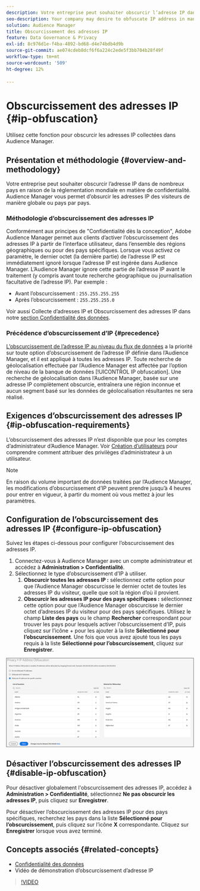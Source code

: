 ```yaml
---
description: Votre entreprise peut souhaiter obscurcir l’adresse IP dans de nombreux pays en raison de la réglementation mondiale en matière de confidentialité. Audience Manager vous permet d’obsurcir les adresses IP des visiteurs de manière globale ou pays par pays.
seo-description: Your company may desire to obfuscate IP address in many countries due to global privacy regulations. Audience Manager allows you to obfuscate visitor IP addresses on a global or country-by-country basis.
solution: Audience Manager
title: Obscurcissement des adresses IP
feature: Data Governance & Privacy
exl-id: 8c976d1e-f4ba-4892-bd68-d4e74bdb4d9b
source-git-commit: ae074cdeb8dcf6f6a224c2ede5f3bb704b28f49f
workflow-type: tm+mt
source-wordcount: '509'
ht-degree: 12%

---
```


# Obscurcissement des adresses IP {#ip-obfuscation}

Utilisez cette fonction pour obscurcir les adresses IP collectées dans Audience Manager.

## Présentation et méthodologie {#overview-and-methodology}

Votre entreprise peut souhaiter obscurcir l’adresse IP dans de nombreux pays en raison de la réglementation mondiale en matière de confidentialité. Audience Manager vous permet d’obsurcir les adresses IP des visiteurs de manière globale ou pays par pays.

### Méthodologie d’obscurcissement des adresses IP

Conformément aux principes de &quot;Confidentialité dès la conception&quot;, Adobe Audience Manager permet aux clients d’activer l’obscurcissement des adresses IP à partir de l’interface utilisateur, dans l’ensemble des régions géographiques ou pour des pays spécifiques. Lorsque vous activez ce paramètre, le dernier octet (la dernière partie) de l’adresse IP est immédiatement ignoré lorsque l’adresse IP est ingérée dans Audience Manager. L’Audience Manager ignore cette partie de l’adresse IP avant le traitement (y compris avant toute recherche géographique ou journalisation facultative de l’adresse IP). Par exemple :

* Avant l’obscurcissement : `255.255.255.255`
* Après l’obscurcissement : `255.255.255.0`

Voir aussi Collecte d’adresses IP et Obscurcissement des adresses IP dans notre [section Confidentialité des données](/help/using/overview/data-security-and-privacy/data-privacy.md).

### Précédence d’obscurcissement d’IP {#precedence}

[L’obscurcissement de l’adresse IP au niveau du flux de données](https://experienceleague.adobe.com/docs/experience-platform/edge/datastreams/configure.html?lang=en#create) a la priorité sur toute option d’obscurcissement de l’adresse IP définie dans l’Audience Manager, et il est appliqué à toutes les adresses IP. Toute recherche de géolocalisation effectuée par l’Audience Manager est affectée par l’option de niveau de la banque de données [!UICONTROL IP obfuscation]. Une recherche de géolocalisation dans l’Audience Manager, basée sur une adresse IP complètement obscurcie, entraînera une région inconnue et aucun segment basé sur les données de géolocalisation résultantes ne sera réalisé.

## Exigences d’obscurcissement des adresses IP {#ip-obfuscation-requirements}

L’obscurcissement des adresses IP n’est disponible que pour les comptes d’administrateur d’Audience Manager. Voir [Création d’utilisateurs](/help/using/features/administration/administration-overview.md#create-users) pour comprendre comment attribuer des privilèges d’administrateur à un utilisateur.

>[!NOTE]
>
> En raison du volume important de données traitées par l’Audience Manager, les modifications d’obscurcissement d’IP peuvent prendre jusqu’à 4 heures pour entrer en vigueur, à partir du moment où vous mettez à jour les paramètres.

## Configuration de l’obscurcissement des adresses IP {#configure-ip-obfuscation}

Suivez les étapes ci-dessous pour configurer l’obscurcissement des adresses IP.

1. Connectez-vous à Audience Manager avec un compte administrateur et accédez à **Administration > Confidentialité**.
2. Sélectionnez le type d’obscurcissement d’IP à utiliser.
   1. **Obscurcir toutes les adresses IP :** sélectionnez cette option pour que l’Audience Manager obscurcisse le dernier octet de toutes les adresses IP du visiteur, quelle que soit la région d’où il provient.
   2. **Obscurcir les adresses IP pour des pays spécifiques :** sélectionnez cette option pour que l’Audience Manager obscurcisse le dernier octet d’adresses IP du visiteur pour des pays spécifiques. Utilisez le champ **Liste des pays** ou le champ **Rechercher** correspondant pour trouver les pays pour lesquels activer l’obscurcissement d’IP, puis cliquez sur l’icône + pour les ajouter à la liste **Sélectionné pour l’obscurcissement**. Une fois que vous avez ajouté tous les pays requis à la liste **Sélectionné pour l’obscurcissement**, cliquez sur **Enregistrer**.

![](assets/ip-obfuscation.png)

## Désactiver l’obscurcissement des adresses IP {#disable-ip-obfuscation}

Pour désactiver globalement l&#39;obscurcissement des adresses IP, accédez à **Administration > Confidentialité**, sélectionnez **Ne pas obscurcir les adresses IP**, puis cliquez sur **Enregistrer**.

Pour désactiver l’obscurcissement des adresses IP pour des pays spécifiques, recherchez les pays dans la liste **Sélectionné pour l’obscurcissement**, puis cliquez sur l’icône **X** correspondante. Cliquez sur **Enregistrer** lorsque vous avez terminé.

## Concepts associés {#related-concepts}

* [Confidentialité des données](/help/using/overview/data-security-and-privacy/data-privacy.md)
* Vidéo de démonstration d’obscurcissement d’adresse IP
>[!VIDEO](https://video.tv.adobe.com/v/27218/)
